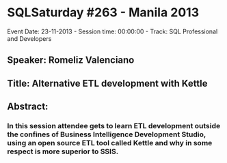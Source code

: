 # SQLSaturday #263 - Manila 2013
Event Date: 23-11-2013 - Session time: 00:00:00 - Track: SQL Professional and Developers
## Speaker: Romeliz Valenciano
## Title: Alternative ETL development with Kettle
## Abstract:
### In this session attendee gets to learn ETL development outside the confines of Business Intelligence Development Studio, using an open source ETL tool called Kettle and why in some respect is more superior to SSIS. 
